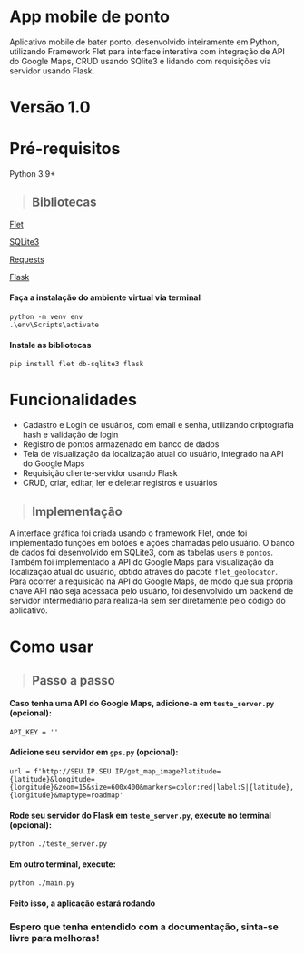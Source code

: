# App mobile de ponto
Aplicativo mobile de bater ponto, desenvolvido inteiramente em Python, utilizando Framework Flet para interface interativa com integração de API do Google Maps, CRUD usando SQlite3 e lidando com requisições via servidor usando Flask.

# Versão 1.0

# Pré-requisitos



Python 3.9+

> ## Bibliotecas

[Flet](https://flet.dev/docs/guides/python/getting-started/)

[SQLite3](https://www.sqlite.org/docs.html)

[Requests](https://pypi.org/project/requests/)

[Flask](https://flask.palletsprojects.com/en/stable/)

#### Faça a instalação do ambiente virtual via terminal
    python -m venv env
    .\env\Scripts\activate

#### Instale as bibliotecas
    pip install flet db-sqlite3 flask

# Funcionalidades

- Cadastro e Login de usuários, com email e senha, utilizando criptografia hash e validação de login
- Registro de pontos armazenado em banco de dados
- Tela de visualização da localização atual do usuário, integrado na API do Google Maps
- Requisição cliente-servidor usando Flask
- CRUD, criar, editar, ler e deletar registros e usuários


> ## Implementação

A interface gráfica foi criada usando o framework Flet, onde foi implementado funções em botões e ações chamadas pelo usuário. O banco de dados foi desenvolvido em SQLite3, com as tabelas `users` e `pontos`.
Também foi implementado a API do Google Maps para visualização da localização atual do usuário, obtido atráves do pacote `flet_geolocator`.
Para ocorrer a requisição na API do Google Maps, de modo que sua própria chave API não seja acessada pelo usuário, foi desenvolvido um backend de servidor intermediário para realiza-la sem ser diretamente pelo código do aplicativo.


# Como usar

> ## Passo a passo

#### Caso tenha uma API do Google Maps, adicione-a em `teste_server.py` (opcional):
    API_KEY = ''

#### Adicione seu servidor em `gps.py` (opcional):
    url = f'http://SEU.IP.SEU.IP/get_map_image?latitude={latitude}&longitude={longitude}&zoom=15&size=600x400&markers=color:red|label:S|{latitude},{longitude}&maptype=roadmap'

#### Rode seu servidor do Flask em `teste_server.py`, execute no terminal (opcional):
    python ./teste_server.py

#### Em outro terminal, execute:
    python ./main.py

#### Feito isso, a aplicação estará rodando


### Espero que tenha entendido com a documentação, sinta-se livre para melhoras!
